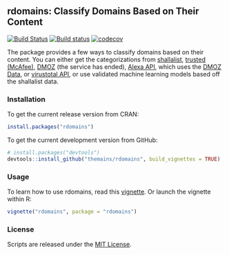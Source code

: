 ## rdomains: Classify Domains Based on Their Content

[![Build Status](https://travis-ci.org/themains/rdomains.svg?branch=master)](https://travis-ci.org/themains/rdomains)
[![Build status](https://ci.appveyor.com/api/projects/status/3vjmwn7jyf1s17e4?svg=true)](https://ci.appveyor.com/project/soodoku/rdomains)
[![codecov](https://codecov.io/gh/themains/rdomains/branch/master/graph/badge.svg)](https://codecov.io/gh/themains/rdomains)

The package provides a few ways to classify domains based on their content. You can either get the categorizations from [shallalist](http://www.shallalist.de/), [trusted (McAfee)](https://trustedsource.org/), [DMOZ](https://dmoztools.net) (the service has ended), [Alexa API](https://docs.aws.amazon.com/AlexaWebInfoService/latest/), which uses the [DMOZ Data](https://dmoztools.net), or [virustotal API](http://virustotal.com), or use validated machine learning models based off the shallalist data. 

### Installation

To get the current release version from CRAN:

```r
install.packages("rdomains")
```

To get the current development version from GitHub:

```r
# install.packages("devtools")
devtools::install_github("themains/rdomains", build_vignettes = TRUE)
```

### Usage

To learn how to use rdomains, read this [vignette](vignettes/rdomains.md). Or launch the vignette within R:

```r
vignette("rdomains", package = "rdomains")
```

### License

Scripts are released under the [MIT License](https://opensource.org/licenses/MIT).
